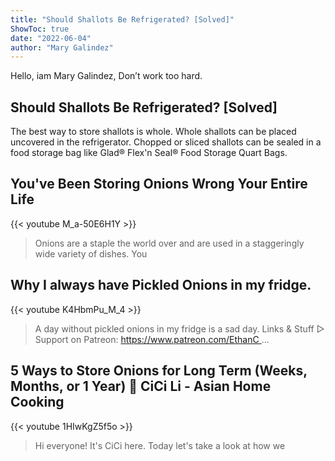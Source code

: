 ```yaml
---
title: "Should Shallots Be Refrigerated? [Solved]"
ShowToc: true 
date: "2022-06-04"
author: "Mary Galindez" 
---
```


Hello, iam Mary Galindez, Don’t work too hard.
## Should Shallots Be Refrigerated? [Solved]
The best way to store shallots is whole. Whole shallots can be placed uncovered in the refrigerator. Chopped or sliced shallots can be sealed in a food storage bag like Glad® Flex'n Seal® Food Storage Quart Bags.

## You've Been Storing Onions Wrong Your Entire Life
{{< youtube M_a-50E6H1Y >}}
>Onions are a staple the world over and are used in a staggeringly wide variety of dishes. You 

## Why I always have Pickled Onions in my fridge.
{{< youtube K4HbmPu_M_4 >}}
>A day without pickled onions in my fridge is a sad day. Links & Stuff ▻ Support on Patreon: https://www.patreon.com/EthanC ...

## 5 Ways to Store Onions for Long Term (Weeks, Months, or 1 Year) 🧅 CiCi Li - Asian Home Cooking
{{< youtube 1HIwKgZ5f5o >}}
>Hi everyone! It's CiCi here. Today let's take a look at how we 

